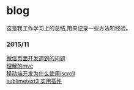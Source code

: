 blog
===========
这是我工作学习上的总结,用来记录一些方法和经验。
### 2015/11    
[微信页面开发遇到的问题](/draft/微信页面开发遇到的问题.md)    
[理解的mvc](/draft/理解的mvc.md)    
[移动端开发为什么使用iscroll](/draft/移动端开发为什么使用iscroll.md)    
[sublimetext3 实用插件](http://example.com/ "http://example.com/")
